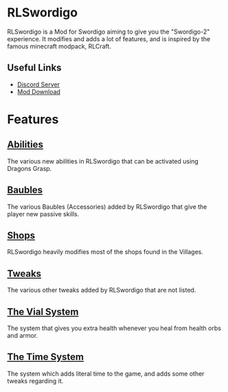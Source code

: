 # RLSwordigo
RLSwordigo is a Mod for Swordigo aiming to give you the "Swordigo-2" experience. It modifies and adds a lot of features, and is inspired by the famous minecraft modpack, RLCraft.

## Useful Links
- [Discord Server](https://dsc.gg/swordiforge)
- [Mod Download](https://www.mediafire.com/file/68k2vdn0ubr9e4o/RLSwordigo+4.5.apk/file)

# Features
## [Abilities](ABILITIES.md)
The various new abilities in RLSwordigo that can be activated using Dragons Grasp.

## [Baubles](BAUBLES.MD)
The various Baubles (Accessories) added by RLSwordigo that give the player new passive skills.

## [Shops](SHOPS.MD)
RLSwordigo heavily modifies most of the shops found in the Villages.

## [Tweaks](Tweaks.md)
The various other tweaks added by RLSwordigo that are not listed.

## [The Vial System](vial.md)
The system that gives you extra health whenever you heal from health orbs and armor. 

## [The Time System](time.md)
The system which adds literal time to the game, and adds some other tweaks regarding it.
